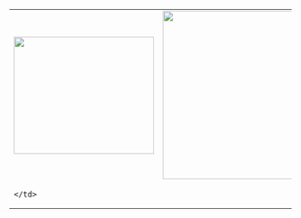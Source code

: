 <table width="800px">
  <tr>
    <td>
      <img src="https://i.imgur.com/WAtGNF6.png" width="250" height="209"/> 
    </td>
    <td>
      <img src="https://i.imgur.com/d9ulNUe.gif" width="400" height="300"/>
    </td>
  </tr>
  
  <tr>
    <td>
      
    </td>
  </tr>
</table>

